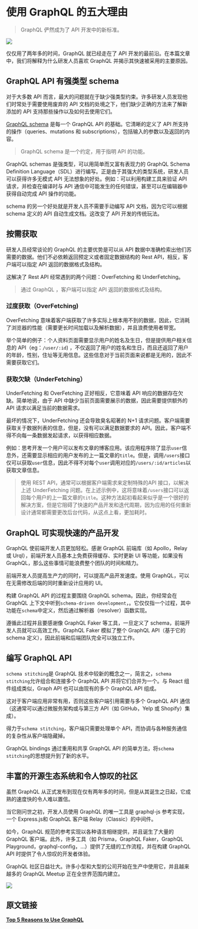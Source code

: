 # 使用 GraphQL 的五大理由

> GraphQL 俨然成为了 API 开发中的新标准。

![](.images/useGraph/top-5-reasons-to-use-graphql.png)

仅仅用了两年多的时间，GraphQL 就已经走在了 API 开发的最前沿。在本篇文章中，我们将解释为什么研发人员喜欢 GraphQL 并揭示其快速被采用的主要原因。

## GraphQL API 有强类型 schema

对于大多数 API 而言，最大的问题就在于缺少强类型约束。许多研发人员发现他们时常处于需要使用废弃的 API 文档的处境之下，他们缺少正确的方法来了解新添加的 API 支持那些操作以及如何去使用它们。

[GraphQL schema](https://graphql.cn/learn/schema/) 是每一个 GraphQL API 的基础。它清晰的定义了 API 所支持的操作（queries、mutations 和 subscriptions），包括输入的参数以及返回的内容。

> GraphQL schema 是一个约定，用于指明 API 的功能。

GraphQL schemas 是强类型，可以用简单而又富有表现力的 GraphQL Schema Definition Language（SDL）进行编写。正是由于其强大的类型系统，研发人员可以获得许多无模式 API 无法想象的好处。例如：可以利用构建工具来验证 API 请求，并检查在编译时与 API 通信中可能发生的任何错误，甚至可以在编辑器中获得自动完成 API 操作的功能。

schema 的另一个好处就是开发人员不需要手动编写 API 文档，因为它可以根据 schema 定义的 API 自动生成文档。这改变了 API 开发的传统玩法。

## 按需获取

研发人员经常谈论的 GraphQL 的主要优势是可以从 API 数据中准确检索出他们苏需要的数据。他们不必依赖返回预定义或者固定数据结构的 Rest API，相反，客户端可以指定 API 返回的数据格式及结构。

这解决了 Rest API 经常遇到的两个问题：OverFetching 和 UnderFetching。

> 通过 GraphQL ，客户端可以指定 API 返回的数据格式及结构。

### 过度获取（OverFetching)

OverFetching 意味着客户端获取了许多实际上根本用不到的数据，因此，它消耗了浏览器的性能（需要更长时间加载以及解析数据），并且浪费使用者带宽。

举个简单的例子：个人资料页面需要显示用户的姓名及生日，但是提供用户相关信息的 API（eg：`/user/:id`) ，不仅返回了用户的姓名和生日，而且还返回了用户的年龄，性别，住址等无用信息。这些信息对于当前页面来说都是无用的，因此不需要获取它们。

### 获取欠缺（UnderFetching）

UnderFetching 和 OverFetching 正好相反，它意味着 API 响应的数据存在欠缺。简单地说，由于 API 中缺少当前页面需要展示的数据，因此需要提供额外的 API 请求以满足当前的数据需求。

最坏的情况下，UnderFetching 还会导致臭名昭著的 N+1 请求问题。客户端需要获取关于数据列表的信息，但是，没有可以满足数据要求的 API。因此，客户端不得不向每一条数据发起请求，以获得相应数据。

例如：思考开发一个用户可以发布文章的博客应用。该应用程序除了显示`user`信息外，还需要显示相应的用户发布的上一篇文章的`title`。但是，调用`/users`接口仅可以获取`user`信息，因此不得不对每个`user`调用对应的`/users/:id/articles`以获取文章信息。

> 使用 REST API，通常可以根据客户端需求来定制特殊的API 接口，以解决上述 UnderFetching 问题。在上述示例中，这将意味着`/users`接口可以返回每个用户的上一篇文章的`title`。这种方法起初看起来似乎是一个很好的解决方案，但是它阻碍了快速的产品开发和迭代周期，因为应用的任何重新设计通常都需要更改后台代码，从这点上看，更加耗时。

## GraphQL 可实现快速的产品开发

GraphQL 使前端开发人员更加轻松。感谢 GraphQL 前端库（如 Apollo，Relay 或 Urql），前端开发人员基本上免费获得缓存、实时更新 UI 等功能，如果没有 GraphQL，那么这些事情可能浪费整个团队的时间和精力。

前端开发人员提高生产力的同时，可以提高产品开发速度。使用 GraphQL，可以在无需修改后端的同时重新设计应用的 UI。

构建 GraphQL API 的过程主要围绕 GraphQL schema。因此，你经常会在 GraphQL 上下文中听到`schema-driven development`，。它仅仅指一个过程，其中功能在`schema`中定义，然后通过解析器（resolver）函数实现。

遵循此过程并且要感谢像 GraphQL Faker 等工具，一旦定义了 schema，前端开发人员就可以高效工作。GraphQL Faker 模拟了整个 GraphQL API（基于它的 schema 定义），因此前端和后端团队完全可以独立工作。

## 编写 GraphQL API

`schema stitching`是 GraphQL 技术中较新的概念之一，简言之，`schema stitching`允许组合和连接多个 GraphQL API 并将它们合并为一个。与 React 组件组成类似，Graph API 也可以由现有的多个 GraphQL API 组成。

这对于客户端应用非常有用，否则这些客户端引用需要与多个 GraphQL API 通信（这通常可以通过微服务架构或与第三方 API（如 GitHub，Yelp 或 Shopify）集成）。

得力于`schema stitching`，客户端只需要处理单个 API，而协调与各种服务通信的复杂性从客户端隐藏掉。

GraphQL bindings 通过重用和共享 GraphQL API 的简单方法，将`schema stitching`的思想提升到了新的水平。

## 丰富的开源生态系统和令人惊叹的社区

虽然 GraphQL 从正式发布到现在仅有两年多的时间，但是从其诞生之日起，它成熟的速度快的令人难以置信。

当它刚问世之初，开发人员使用 GraphQL 的唯一工具是 graphql-js 参考实现，一个 Express.js和 GraphQL 客户端 Relay（Classic）的中间件。

如今，GraphQL 规范的参考实现以各种语言相继提供，并且诞生了大量的 GraphQL 客户端。此外，许多工具（如 Prisma，GraphQL Faker，GraphQL Playground，graphql-config，...）提供了无缝的工作流程，并在构建 GraphQL API 时提供了令人惊叹的开发者体验。

GraphQL 社区日益壮大。许多小型和大型的公司开始在生产中使用它，并且越来越多的 GraphQL Meetup 正在全世界范围内建立。

![](.images/useGraph/185619-5e1d7f44ad2d9418.jpg)

## 原文链接

[**Top 5 Reasons to Use GraphQL**](https://www.prisma.io/blog/top-5-reasons-to-use-graphql-b60cfa683511)